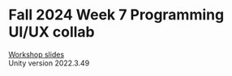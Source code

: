 # Fall 2024 Week 7 Programming UI/UX collab
[Workshop slides](https://docs.google.com/presentation/d/1P5HnBRIag-XTj4nVErTi8YYQwUiP7o7reXshA1dR_yE/edit?usp=sharing)  
Unity version 2022.3.49
